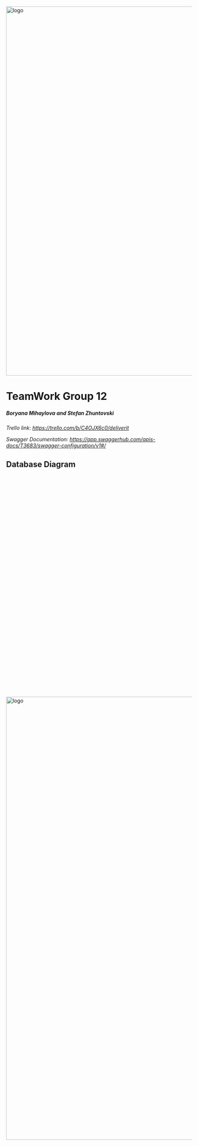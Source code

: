 <img src="https://i.ibb.co/10Vzczb/team12logofinal.png)" alt="logo" width="1000px" style="margin-top: 20px;"/>

# TeamWork Group 12
##### Boryana Mihaylova and Stefan Zhuntovski
_Trello link: https://trello.com/b/C4OJX6c0/deliverit_

_Swagger Documentation:  https://app.swaggerhub.com/apis-docs/T3683/swagger-configuration/v1#/_

## Database Diagram

 <img src="https://i.ibb.co/5jKBF9R/Database-Diagram.png)" alt="logo" width="1200px" style="margin-top: 600px;"/>
